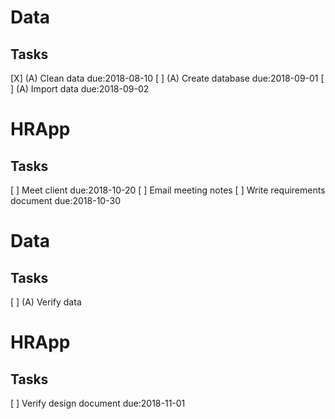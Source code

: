 # Data
## Tasks
[X] (A) Clean data due:2018-08-10
[ ] (A) Create database due:2018-09-01
[ ] (A) Import data due:2018-09-02
# HRApp
## Tasks
[ ] Meet client due:2018-10-20
[ ] Email meeting notes
[ ] Write requirements document due:2018-10-30
# Data
## Tasks
[ ] (A) Verify data
# HRApp
## Tasks
[ ] Verify design document due:2018-11-01
 

